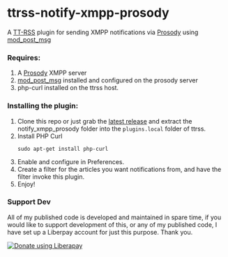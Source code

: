 # ttrss-notify-xmpp-prosody
A [TT-RSS](https://tt-rss.org/) plugin for sending XMPP notifications via [Prosody](https://prosody.im/) using [mod_post_msg](https://modules.prosody.im/mod_post_msg.html)

### Requires:
1. A [Prosody](https://prosody.im/) XMPP server
2. [mod_post_msg](https://modules.prosody.im/mod_post_msg.html) installed and configured on the prosody server
3. php-curl installed on the ttrss host.

### Installing the plugin:
1. Clone this repo or just grab the [latest release](https://github.com/joshp23/ttrss-notify-xmpp-prosody/releases/latest) and extract the notify_xmpp_prosody folder into the `plugins.local` folder of ttrss.
2. Install PHP Curl
	```
	sudo apt-get install php-curl
	```
3. Enable and configure in Preferences. 
4. Create a filter for the articles you want notifications from, and have the filter invoke this plugin.
5. Enjoy!

### Support Dev
All of my published code is developed and maintained in spare time, if you would like to support development of this, or any of my published code, I have set up a Liberpay account for just this purpose. Thank you.

<noscript><a href="https://liberapay.com/joshu42/donate"><img alt="Donate using Liberapay" src="https://liberapay.com/assets/widgets/donate.svg"></a></noscript>
